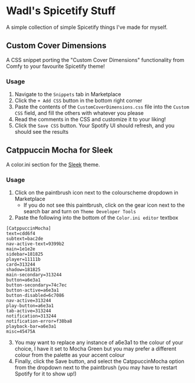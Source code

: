 # Wadl's Spicetify Stuff
A simple collection of simple Spicetify things I've made for myself.

## Custom Cover Dimensions
A CSS snippet porting the "Custom Cover Dimensions" functionality from Comfy to your favourite Spicetify theme!

### Usage
1. Navigate to the `Snippets` tab in Marketplace
2. Click the `+ Add CSS` button in the bottom right corner
3. Paste the contents of the `CustomCoverDimensions.css` file into the `Custom CSS` field, and fill the others with whatever you please
4. Read the comments in the CSS and customize it to your liking!
5. Click the `Save CSS` button. Your Spotify UI should refresh, and you should see the results

## Catppuccin Mocha for Sleek
A color.ini section for the [Sleek](https://github.com/spicetify/spicetify-themes/tree/master/Sleek) theme.

### Usage
1. Click on the paintbrush icon next to the colourscheme dropdown in Marketplace
    - If you do not see this paintbrush, click on the gear icon next to the search bar and turn on `Theme Developer Tools`
2. Paste the following into the bottom of the `Color.ini editor` textbox
```
[CatppuccinMocha]
text=cdd6f4
subtext=bac2de
nav-active-text=9399b2
main=1e1e2e
sidebar=181825
player=11111b
card=313244
shadow=181825
main-secondary=313244
button=a6e3a1
button-secondary=74c7ec
button-active=a6e3a1
button-disabled=6c7086
nav-active=313244
play-button=a6e3a1
tab-active=313244
notification=313244
notification-error=f38ba8
playback-bar=a6e3a1
misc=45475A
```
3. You may want to replace any instance of a6e3a1 to the colour of your choice, I have it set to Mocha Green but you may prefer a different colour from the palette as your accent colour
4. Finally, click the Save button, and select the CatppuccinMocha option from the dropdown next to the paintbrush (you may have to restart Spotify for it to show up!)
